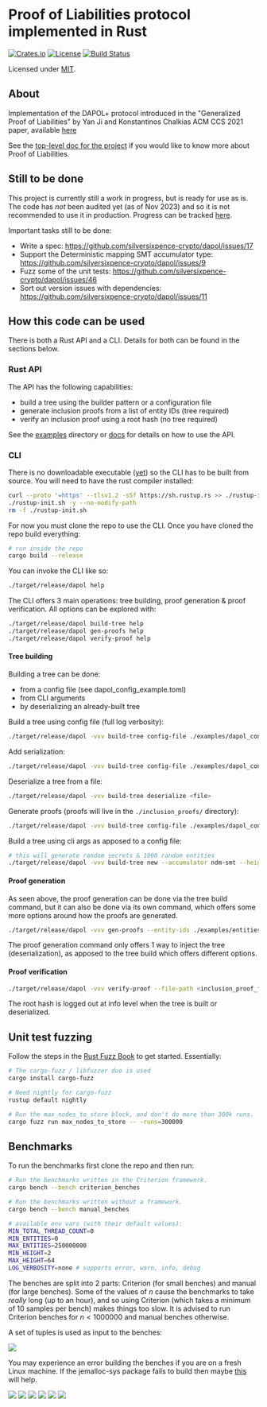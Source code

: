 # Proof of Liabilities protocol implemented in Rust

[![Crates.io](https://img.shields.io/crates/v/dapol?style=flat-square)](https://crates.io/crates/dapol)
[![License](https://img.shields.io/badge/license-MIT-blue?style=flat-square)](LICENSE)
[![Build Status](https://img.shields.io/github/actions/workflow/status/silversixpence-crypto/dapol/ci.yml?branch=main&style=flat-square)](https://github.com/silversixpence-crypto/dapol/actions/workflows/ci.yml?query=branch%3Amain)

Licensed under [MIT](LICENSE).

## About

Implementation of the DAPOL+ protocol introduced in the "Generalized Proof of Liabilities" by Yan Ji and Konstantinos Chalkias ACM CCS 2021 paper, available [here](https://eprint.iacr.org/2021/1350)

See the [top-level doc for the project](https://hackmd.io/p0dy3R0RS5qpm3sX-_zreA) if you would like to know more about Proof of Liabilities.

## Still to be done

This project is currently still a work in progress, but is ready for
use as is. The code has _not_ been audited yet (as of Nov 2023) and so it is not recommended to use it in production. Progress can be tracked [here](https://github.com/silversixpence-crypto/dapol/issues/91).

Important tasks still to be done:
- Write a spec: https://github.com/silversixpence-crypto/dapol/issues/17
- Support the Deterministic mapping SMT accumulator type: https://github.com/silversixpence-crypto/dapol/issues/9
- Fuzz some of the unit tests: https://github.com/silversixpence-crypto/dapol/issues/46
- Sort out version issues with dependencies: https://github.com/silversixpence-crypto/dapol/issues/11

## How this code can be used

There is both a Rust API and a CLI. Details for both can be found in the sections below.

### Rust API

The API has the following capabilities:
- build a tree using the builder pattern or a configuration file
- generate inclusion proofs from a list of entity IDs (tree required)
- verify an inclusion proof using a root hash (no tree required)

See the [examples](https://github.com/silversixpence-crypto/dapol/examples) directory or [docs](https://docs.rs/dapol/latest/dapol/#rust-api) for details on how to use the API.

### CLI

There is no downloadable executable ([yet](https://github.com/silversixpence-crypto/dapol/issues/110)) so the CLI has to be built from source. You will need to have the rust compiler installed:
```bash
curl --proto '=https' --tlsv1.2 -sSf https://sh.rustup.rs >> ./rustup-init.sh
./rustup-init.sh -y --no-modify-path
rm -f ./rustup-init.sh
```

For now you must clone the repo to use the CLI. Once you have cloned the repo build everything:
```bash
# run inside the repo
cargo build --release
```

You can invoke the CLI like so:
```bash
./target/release/dapol help
```

The CLI offers 3 main operations: tree building, proof generation & proof verification. All options can be explored with:
```bash
./target/release/dapol build-tree help
./target/release/dapol gen-proofs help
./target/release/dapol verify-proof help
```

#### Tree building

Building a tree can be done:
- from a config file (see dapol_config_example.toml)
- from CLI arguments
- by deserializing an already-built tree

Build a tree using config file (full log verbosity):
```bash
./target/release/dapol -vvv build-tree config-file ./examples/dapol_config_example.toml
```

Add serialization:
```bash
./target/release/dapol -vvv build-tree config-file ./examples/dapol_config_example.toml --serialize .
```

Deserialize a tree from a file:
```bash
./target/release/dapol -vvv build-tree deserialize <file>
```

Generate proofs (proofs will live in the `./inclusion_proofs/` directory):
```bash
./target/release/dapol -vvv build-tree config-file ./examples/dapol_config_example.toml --gen-proofs ./examples/entities_example.csv
```

Build a tree using cli args as apposed to a config file:
```bash
# this will generate random secrets & 1000 random entities
./target/release/dapol -vvv build-tree new --accumulator ndm-smt --height 16 --random-entities 1000
```

#### Proof generation

As seen above, the proof generation can be done via the tree build command, but it can also be done via its own command, which offers some more options around how the proofs are generated.

```bash
./target/release/dapol -vvv gen-proofs --entity-ids ./examples/entities_example.csv --tree-file <serialized_tree_file>
```

The proof generation command only offers 1 way to inject the tree (deserialization), as apposed to the tree build which offers different options.

#### Proof verification

```bash
./target/release/dapol -vvv verify-proof --file-path <inclusion_proof_file> --root-hash <hash>
```

The root hash is logged out at info level when the tree is built or deserialized.

## Unit test fuzzing

Follow the steps in the [Rust Fuzz Book](https://rust-fuzz.github.io/book/introduction.html) to get started. Essentially:
```bash
# The cargo-fuzz / libfuzzer duo is used
cargo install cargo-fuzz

# Need nightly for cargo-fuzz
rustup default nightly

# Run the max_nodes_to_store block, and don't do more than 300k runs.
cargo fuzz run max_nodes_to_store -- -runs=300000
```

## Benchmarks

To run the benchmarks first clone the repo and then run:
```bash
# Run the benchmarks written in the Criterion framework.
cargo bench --bench criterion_benches

# Run the benchmarks written without a framework.
cargo bench --bench manual_benches

# available env vars (with their default values):
MIN_TOTAL_THREAD_COUNT=0
MIN_ENTITIES=0
MAX_ENTITIES=250000000
MIN_HEIGHT=2
MAX_HEIGHT=64
LOG_VERBOSITY=none # supports error, warn, info, debug
```

The benches are split into 2 parts: Criterion (for small benches) and manual (for large benches). Some of the values of $n$ cause the benchmarks to take *really* long (up to an hour), and so using Criterion (which takes a minimum of 10 samples per bench) makes things too slow. It is advised to run Criterion benches for $n<1000000$ and manual benches otherwise.

A set of tuples is used as input to the benches:

![](resources/readme_eq_benchmark.svg)

You may experience an error building the benches if you are on a fresh Linux machine. If the jemalloc-sys package fails to build then maybe [this](https://github.com/tikv/jemallocator/issues/29) will help.

![](resources/build_time_large.png)
![](resources/build_time_small.png)
![](resources/mem_usage_large.png)
![](resources/mem_usage_small.png)
![](resources/proof_generation_time.png)
![](resources/proof_size.png)

